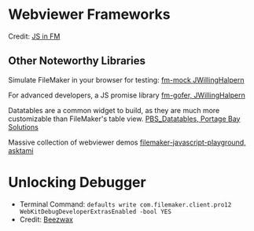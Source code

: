 # Webviewer Frameworks
Credit: [JS in FM](https://www.jsinfm.com/)

## Other Noteworthy Libraries
Simulate FileMaker in your browser for testing:
[fm-mock JWillingHalpern](https://github.com/jwillinghalpern/fm-mock)

For advanced developers, a JS promise library
[fm-gofer, JWillingHalpern](https://github.com/jwillinghalpern/fm-gofer)

Datatables are a common widget to build, as they are much more customizable than FileMaker's table view.
[PBS_Datatables, Portage Bay Solutions](https://github.com/PortageBaySolutions/PBS_DataTables_Demo)

Massive collection of webviewer demos
[filemaker-javascript-playground, asktami](https://github.com/asktami/filemaker-javascript-playground)

# Unlocking Debugger
- Terminal Command: `defaults write com.filemaker.client.pro12 WebKitDebugDeveloperExtrasEnabled -bool YES`
- Credit: [Beezwax](https://blog.beezwax.net/how-to-enable-webkit-and-javascript-debugging-in-filemaker-web-viewers/)